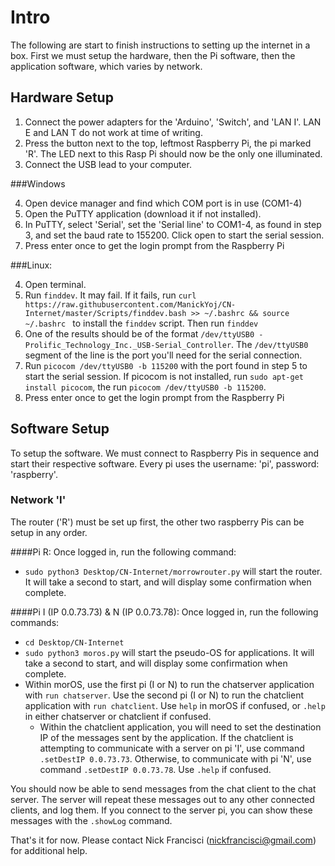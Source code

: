 # Intro

The following are start to finish instructions to setting up the internet in a box. First we must setup the hardware, then the Pi software, then the application software, which varies by network.

## Hardware Setup
1. Connect the power adapters for the 'Arduino', 'Switch', and 'LAN I'. LAN E and LAN T do not work at time of writing.
2. Press the button next to the top, leftmost Raspberry Pi, the pi marked 'R'. The LED next to this Rasp Pi should now be the only one illuminated.
3. Connect the USB lead to your computer.

###Windows

4. Open device manager and find which COM port is in use (COM1-4)
5. Open the PuTTY application (download it if not installed).
6. In PuTTY, select 'Serial', set the 'Serial line' to COM1-4, as found in step 3, and set the baud rate to 155200. Click open to start the serial session.
7. Press enter once to get the login prompt from the Raspberry Pi

###Linux:

4. Open terminal.
5. Run `finddev`. It may fail. If it fails, run `curl https://raw.githubusercontent.com/ManickYoj/CN-Internet/master/Scripts/finddev.bash >> ~/.bashrc && source ~/.bashrc ` to install the `finddev` script. Then run `finddev`
6. One of the results should be of the format `/dev/ttyUSB0 - Prolific_Technology_Inc._USB-Serial_Controller`. The `/dev/ttyUSB0` segment of the line is the port you'll need for the serial connection.
7. Run `picocom /dev/ttyUSB0 -b 115200` with the port found in step 5 to start the serial session. If picocom is not installed, run `sudo apt-get install picocom`, the run `picocom /dev/ttyUSB0 -b 115200`.
8. Press enter once to get the login prompt from the Raspberry Pi

## Software Setup
To setup the software. We must connect to Raspberry Pis in sequence and start their respective software. Every pi uses the username: 'pi', password: 'raspberry'.

### Network 'I'
The router ('R') must be set up first, the other two raspberry Pis can be setup in any order.


####Pi R:
Once logged in, run the following command:

- `sudo python3 Desktop/CN-Internet/morrowrouter.py` will start the router. It will take a second to start, and will display some confirmation when complete.

####Pi I (IP 0.0.73.73) & N (IP 0.0.73.78):
Once logged in, run the following commands:

- `cd Desktop/CN-Internet`
- `sudo python3 moros.py` will start the pseudo-OS for applications. It will take a second to start, and will display some confirmation when complete.
- Within morOS, use the first pi (I or N) to run the chatserver application with `run chatserver`. Use the second pi (I or N) to run the chatclient application with `run chatclient`. Use `help` in morOS if confused, or `.help` in either chatserver or chatclient if confused.
    - Within the chatclient application, you will need to set the destination IP of the messages sent by the application. If the chatclient is attempting to communicate with a server on pi 'I', use command `.setDestIP 0.0.73.73`. Otherwise, to communicate with pi 'N', use command `.setDestIP 0.0.73.78`. Use `.help` if confused.

You should now be able to send messages from the chat client to the chat server. The server will repeat these messages out to any other connected clients, and log them. If you connect to the server pi, you can show these messages with the `.showLog` command.

That's it for now. Please contact Nick Francisci (nickfrancisci@gmail.com) for additional help.
